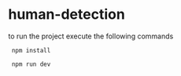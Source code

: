# human-detection


to run the project execute the following commands

```
 npm install
```

```
 npm run dev
```


